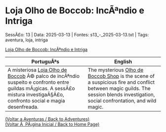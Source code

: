 ﻿
# Loja Olho de Boccob: IncÃªndio e Intriga

SessÃ£o: 13 | Data: 2025-03-13 | Fontes: s13_-_2025-03-13.txt | Tags: aventura, loja, intriga

[Loja Olho de Boccob: IncÃªndio e Intriga](incendio_loja_olho_de_boccob.png)

| PortuguÃªs | English |
|-----------|---------|
| A misteriosa [Loja Olho de Boccob](loja_olho_de_boccob.md) Ã© palco de incÃªndio suspeito e confronto entre guildas mÃ¡gicas. A sessÃ£o mistura investigaÃ§Ã£o, confronto social e magia desenfreada. | The mysterious [Olho de Boccob Shop](loja_olho_de_boccob.md) is the scene of a suspicious fire and conflict between magic guilds. The session blends investigation, social confrontation, and wild magic. |

[(Voltar a Aventuras / Back to Adventures)](aventuras.md)  
[(Voltar Ã  PÃ¡gina Inicial / Back to Home Page)](../../home.md)


























